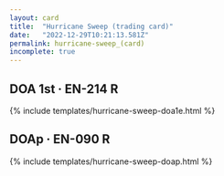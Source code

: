 ```yaml
---
layout: card
title:  "Hurricane Sweep (trading card)"
date:   "2022-12-29T10:21:13.581Z"
permalink: hurricane-sweep_(card)
incomplete: true
---
```


## DOA 1st &middot; EN-214 R

{% include templates/hurricane-sweep-doa1e.html %}


## DOAp &middot; EN-090 R

{% include templates/hurricane-sweep-doap.html %}
